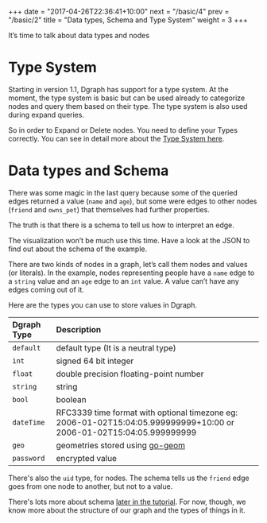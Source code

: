 +++
date = "2017-04-26T22:36:41+10:00"
next = "/basic/4"
prev = "/basic/2"
title = "Data types, Schema and Type System"
weight = 3
+++

It’s time to talk about data types and nodes

# Type System

Starting in version 1.1, Dgraph has support for a type system. At the moment, the type system is basic but can be used already to categorize nodes and query them based on their type. The type system is also used during expand queries.

So in order to Expand or Delete nodes. You need to define your Types correctly. You can see in detail more about the [Type System here](https://docs.dgraph.io/master/query-language/#type-system).

# Data types and Schema

There was some magic in the last query because some of the queried
edges returned a value (`name` and `age`), but some were edges to
other nodes (`friend` and `owns_pet`) that themselves had further properties.

The truth is that there is a schema to tell us how to interpret an edge.

The visualization won’t be much use this time.  Have a look at the JSON to find out about the schema of the example.

There are two kinds of nodes in a graph, let’s call them nodes and
values (or literals).  In the example, nodes representing people have
a `name` edge to a `string` value and an `age` edge to an `int` value.  A value can’t have any edges coming out of it.

Here are the types you can use to store values in Dgraph.

| Dgraph Type | Description |
|:------------|:--------|
|  `default`  | default type (It is a neutral type)  |
|  `int`      | signed 64 bit integer   |
|  `float`    | double precision floating-point number   |
|  `string`   | string  |
|  `bool`     | boolean    |
|  `dateTime` | RFC3339 time format with optional timezone eg: 2006-01-02T15:04:05.999999999+10:00 or 2006-01-02T15:04:05.999999999    |
|  `geo`      | geometries stored using [go-geom](https://github.com/twpayne/go-geom)    |
|  `password` | encrypted value  |

There's also the `uid` type, for nodes.  The schema tells us the `friend` edge goes from one node to another, but not to a value.

There's lots more about schema [later in the tutorial](../../schema/1).  For now, though, we know more about the structure of our graph and the types of things in it.
